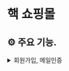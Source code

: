# 핵 쇼핑몰

## ⚙️ 주요 기능.

<details>
    <summary>회원가입, 메일인증</summary>
    <div markdown="1>  
        <p align="center">
            <img width="600" src="https://user-images.githubusercontent.com/71273875/115166244-20a04600-a0ed-11eb-86df-e5691bb9492e.gif">     
            <img width="600" src="https://user-images.githubusercontent.com/71273875/115166415-f7cc8080-a0ed-11eb-94e2-7c27ca55b8ea.gif">                           
        </p>                                                                                                                                    
    </div>
</details>
